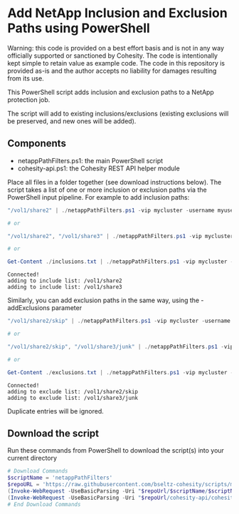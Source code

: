 # Add NetApp Inclusion and Exclusion Paths using PowerShell

Warning: this code is provided on a best effort basis and is not in any way officially supported or sanctioned by Cohesity. The code is intentionally kept simple to retain value as example code. The code in this repository is provided as-is and the author accepts no liability for damages resulting from its use.

This PowerShell script adds inclusion and exclusion paths to a NetApp protection job.

The script will add to existing inclusions/exclusions (existing exclusions will be preserved, and new ones will be added).

## Components

* netappPathFilters.ps1: the main PowerShell script
* cohesity-api.ps1: the Cohesity REST API helper module

Place all files in a folder together (see download instructions below). The script takes a list of one or more inclusion or exclusion paths via the PowerShell input pipeline. For example to add inclusion paths:

```powershell
"/vol1/share2" | ./netappPathFilters.ps1 -vip mycluster -username myusername -jobName NetAppJob -addInclusions

# or

"/vol1/share2", "/vol1/share3" | ./netappPathFilters.ps1 -vip mycluster -username myusername -jobName NetAppJob -addInclusions

# or

Get-Content ./inclusions.txt | ./netappPathFilters.ps1 -vip mycluster -username myusername -jobName NetAppJob -addInclusions
```

```text
Connected!
adding to include list: /vol1/share2
adding to include list: /vol1/share3
```

Similarly, you can add exclusion paths in the same way, using the -addExclusions parameter

```powershell
"/vol1/share2/skip" | ./netappPathFilters.ps1 -vip mycluster -username myusername -jobName NetAppJob -addExclusions

# or

"/vol1/share2/skip", "/vol1/share3/junk" | ./netappPathFilters.ps1 -vip mycluster -username myusername -jobName NetAppJob -addExclusions

# or

Get-Content ./exclusions.txt | ./netappPathFilters.ps1 -vip mycluster -username myusername -jobName NetAppJob -addExclusions
```

```text
Connected!
adding to exclude list: /vol1/share2/skip
adding to exclude list: /vol1/share3/junk
```

Duplicate entries will be ignored.

## Download the script

Run these commands from PowerShell to download the script(s) into your current directory

```powershell
# Download Commands
$scriptName = 'netappPathFilters'
$repoURL = 'https://raw.githubusercontent.com/bseltz-cohesity/scripts/master/powershell'
(Invoke-WebRequest -UseBasicParsing -Uri "$repoUrl/$scriptName/$scriptName.ps1").content | Out-File "$scriptName.ps1"; (Get-Content "$scriptName.ps1") | Set-Content "$scriptName.ps1"
(Invoke-WebRequest -UseBasicParsing -Uri "$repoUrl/cohesity-api/cohesity-api.ps1").content | Out-File cohesity-api.ps1; (Get-Content cohesity-api.ps1) | Set-Content cohesity-api.ps1
# End Download Commands
```
